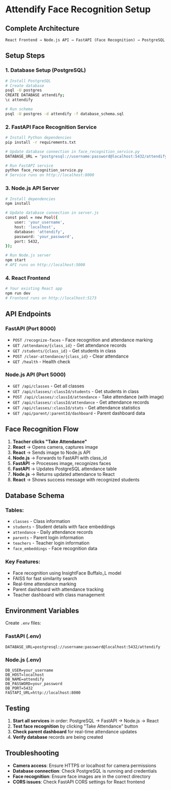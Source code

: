 # Attendify Face Recognition Setup

## Complete Architecture
```
React Frontend → Node.js API → FastAPI (Face Recognition) → PostgreSQL
```

## Setup Steps

### 1. Database Setup (PostgreSQL)
```bash
# Install PostgreSQL
# Create database
psql -U postgres
CREATE DATABASE attendify;
\c attendify

# Run schema
psql -U postgres -d attendify -f database_schema.sql
```

### 2. FastAPI Face Recognition Service
```bash
# Install Python dependencies
pip install -r requirements.txt

# Update database connection in face_recognition_service.py
DATABASE_URL = "postgresql://username:password@localhost:5432/attendify"

# Run FastAPI service
python face_recognition_service.py
# Service runs on http://localhost:8000
```

### 3. Node.js API Server
```bash
# Install dependencies
npm install

# Update database connection in server.js
const pool = new Pool({
    user: 'your_username',
    host: 'localhost',
    database: 'attendify',
    password: 'your_password',
    port: 5432,
});

# Run Node.js server
npm start
# API runs on http://localhost:5000
```

### 4. React Frontend
```bash
# Your existing React app
npm run dev
# Frontend runs on http://localhost:5173
```

## API Endpoints

### FastAPI (Port 8000)
- `POST /recognize-faces` - Face recognition and attendance marking
- `GET /attendance/{class_id}` - Get attendance records
- `GET /students/{class_id}` - Get students in class
- `POST /clear-attendance/{class_id}` - Clear attendance
- `GET /health` - Health check

### Node.js API (Port 5000)
- `GET /api/classes` - Get all classes
- `GET /api/classes/:classId/students` - Get students in class
- `POST /api/classes/:classId/attendance` - Take attendance (with image)
- `GET /api/classes/:classId/attendance` - Get attendance records
- `GET /api/classes/:classId/stats` - Get attendance statistics
- `GET /api/parent/:parentId/dashboard` - Parent dashboard data

## Face Recognition Flow

1. **Teacher clicks "Take Attendance"**
2. **React** → Opens camera, captures image
3. **React** → Sends image to Node.js API
4. **Node.js** → Forwards to FastAPI with class_id
5. **FastAPI** → Processes image, recognizes faces
6. **FastAPI** → Updates PostgreSQL attendance table
7. **Node.js** → Returns updated attendance to React
8. **React** → Shows success message with recognized students

## Database Schema

### Tables:
- `classes` - Class information
- `students` - Student details with face embeddings
- `attendance` - Daily attendance records
- `parents` - Parent login information
- `teachers` - Teacher login information
- `face_embeddings` - Face recognition data

### Key Features:
- Face recognition using InsightFace Buffalo_L model
- FAISS for fast similarity search
- Real-time attendance marking
- Parent dashboard with attendance tracking
- Teacher dashboard with class management

## Environment Variables

Create `.env` files:

### FastAPI (.env)
```
DATABASE_URL=postgresql://username:password@localhost:5432/attendify
```

### Node.js (.env)
```
DB_USER=your_username
DB_HOST=localhost
DB_NAME=attendify
DB_PASSWORD=your_password
DB_PORT=5432
FASTAPI_URL=http://localhost:8000
```

## Testing

1. **Start all services** in order: PostgreSQL → FastAPI → Node.js → React
2. **Test face recognition** by clicking "Take Attendance" button
3. **Check parent dashboard** for real-time attendance updates
4. **Verify database** records are being created

## Troubleshooting

- **Camera access**: Ensure HTTPS or localhost for camera permissions
- **Database connection**: Check PostgreSQL is running and credentials
- **Face recognition**: Ensure face images are in the correct directory
- **CORS issues**: Check FastAPI CORS settings for React frontend
